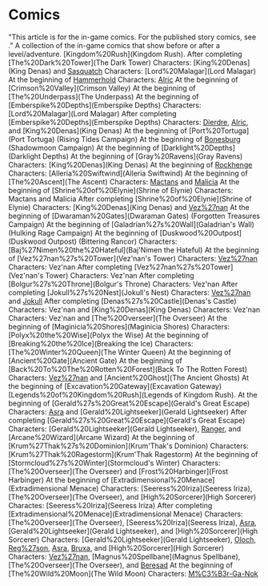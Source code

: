 # Comics

"This article is for the in-game comics. For the published story comics, see ."
A collection of the in-game comics that show before or after a level/adventure.
[Kingdom%20Rush](Kingdom Rush).
After completing [The%20Dark%20Tower](The Dark Tower)
 Characters: [King%20Denas](King Denas) and [Sasquatch](Sasquatch)
 Characters: [Lord%20Malagar](Lord Malagar)
At the beginning of [Hammerhold](Hammerhold)
 Characters: [Alric](Alric)
At the beginning of [Crimson%20Valley](Crimson Valley)
At the beginning of [The%20Underpass](The Underpass)
At the beginning of [Emberspike%20Depths](Emberspike Depths)
 Characters: [Lord%20Malagar](Lord Malagar)
After completing [Emberspike%20Depths](Emberspike Depths)
 Characters: [Dierdre](Dierdre), [Alric](Alric), and [King%20Denas](King Denas)
At the beginning of [Port%20Tortuga](Port Tortuga) (Rising Tides Campaign)
At the beginning of [Bonesburg](Bonesburg) (Shadowmoon Campaign)
At the beginning of [Darklight%20Depths](Darklight Depths)
At the beginning of [Gray%20Ravens](Gray Ravens)
 Characters: [King%20Denas](King Denas)
At the beginning of [Rockhenge](Rockhenge)
 Characters: [Alleria%20Swiftwind](Alleria Swiftwind)
At the beginning of [The%20Ascent](The Ascent)
 Characters: [Mactans](Mactans) and [Malicia](Malicia)
At the beginning of [Shrine%20of%20Elynie](Shrine of Elynie)
 Characters: Mactans and Malicia
After completing [Shrine%20of%20Elynie](Shrine of Elynie)
 Characters: [King%20Denas](King Denas) and [Vez%27nan](Vez'nan)
At the beginning of [Dwaraman%20Gates](Dwaraman Gates) (Forgotten Treasures Campaign)
At the beginning of [Galadrian%27s%20Wall](Galadrian's Wall) (Hulking Rage Campaign)
At the beginning of [Duskwood%20Outpost](Duskwood Outpost) (Bittering Rancor)
 Characters: [Baj%27Nimen%20the%20Hateful](Baj'Nimen the Hateful)
At the beginning of [Vez%27nan%27s%20Tower](Vez'nan's Tower)
 Characters: [Vez%27nan](Vez'nan)
 Characters: Vez'nan
After completing [Vez%27nan%27s%20Tower](Vez'nan's Tower)
 Characters: Vez'nan
After completing [Bolgur%27s%20Throne](Bolgur's Throne)
 Characters: Vez'nan
After completing [Jokull%27s%20Nest](Jokull's Nest)
 Characters: [Vez%27nan](Vez'nan) and [Jokull](Jokull)
After completing [Denas%27s%20Castle](Denas's Castle)
 Characters: Vez'nan and [King%20Denas](King Denas)
 Characters: Vez'nan
 Characters: Vez'nan and [The%20Overseer](The Overseer)
At the beginning of [Maginicia%20Shores](Maginicia Shores)
 Characters: [Polyx%20the%20Wise](Polyx the Wise)
At the beginning of [Breaking%20the%20Ice](Breaking the Ice)
 Characters: [The%20Winter%20Queen](The Winter Queen) 
At the beginning of [Ancient%20Gate](Ancient Gate)
At the beginning of [Back%20To%20The%20Rotten%20Forest](Back To The Rotten Forest)
 Characters: [Vez%27nan](Vez'nan) and [Ancient%20Ghost](The Ancient Ghosts)
At the beginning of [Excavation%20Gateway](Excavation Gateway)
[Legends%20of%20Kingdom%20Rush](Legends of Kingdom Rush).
At the beginning of [Gerald%27s%20Great%20Escape](Gerald's Great Escape)
 Characters: [Asra](Asra) and [Gerald%20Lightseeker](Gerald Lightseeker)
After completing [Gerald%27s%20Great%20Escape](Gerald's Great Escape)
 Characters: [Gerald%20Lightseeker](Gerald Lightseeker), [Ranger](Ranger), and [Arcane%20Wizard](Arcane Wizard)
At the beginning of [Krum%27Thak%27s%20Dominion](Krum'Thak's Dominion)
 Characters: [Krum%27Thak%20Ragestorm](Krum'Thak Ragestorm)
At the beginning of [Stormcloud%27s%20Winter](Stormcloud's Winter)
 Characters: [The%20Overseer](The Overseer) and [Frost%20Harbinger](Frost Harbinger)
At the beginning of [Extradimensional%20Menace](Extradimensional Menace)
 Characters: [Seeress%20Iriza](Seeress Iriza), [The%20Overseer](The Overseer), and [High%20Sorcerer](High Sorcerer)
 Charactes: [Seeress%20Iriza](Seeress Iriza)
After completing [Extradimensional%20Menace](Extradimensional Menace)
 Characters: [The%20Overseer](The Overseer), [Seeress%20Iriza](Seeress Iriza), [Asra](Asra), [Gerald%20Lightseeker](Gerald Lightseeker), and [High%20Sorcerer](High Sorcerer)
Characters: [Gerald%20Lightseeker](Gerald Lightseeker), [Oloch](Oloch), [Reg%27son](Reg'son), [Asra](Asra), [Bruxa](Bruxa), and [High%20Sorcerer](High Sorcerer)
 Characters: [Vez%27nan](Vez'nan), [Magnus%20Spellbane](Magnus Spellbane), [The%20Overseer](The Overseer), and [Beresad](Beresad)
At the beginning of [The%20Wild%20Moon](The Wild Moon)
 Characters: [M%C3%B3r-Ga-Nok](Mór-Ga-Nok)